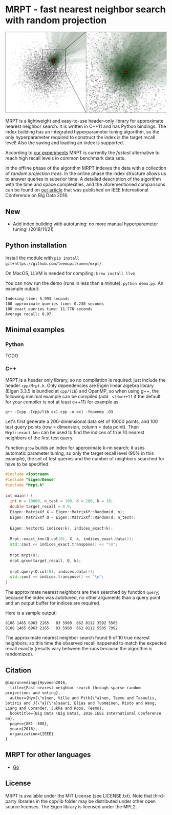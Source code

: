 # MRPT - fast nearest neighbor search with random projection

![Fifty shades of green](voting-candidates2.png)


MRPT is a lightweight and easy-to-use header-only library for approximate nearest neighbor search. It is written in C++11 and has Python bindings. The index building has an integrated hyperparameter tuning algorithm, so the only hyperparameter required to construct the index is the target recall level! Also the saving and loading an index is supported.

According to [our experiments](https://github.com/ejaasaari/mrpt-comparison/) MRPT is currently the *fastest* alternative to reach high recall levels in common benchmark data sets.

In the offline phase of the algorithm MRPT indexes the data with a collection of *random projection trees*. In the online phase the index structure allows us to answer queries in superior time. A detailed description of the algorithm with the time and space complexities, and the aforementioned comparisons can be found on [our article](https://www.cs.helsinki.fi/u/ttonteri/pub/bigdata2016.pdf) that was published on IEEE International Conference on Big Data 2016.

## New
- Add index building with autotuning: no more manual hyperparameter tuning! (2018/11/21)

## Python installation

Install the module with `pip install git+https://github.com/teemupitkanen/mrpt/`

On MacOS, LLVM is needed for compiling: `brew install llvm`

You can now run the demo (runs in less than a minute): `python demo.py`. An example output:
~~~~
Indexing time: 5.993 seconds
100 approximate queries time: 0.230 seconds
100 exact queries time: 11.776 seconds
Average recall: 0.97
~~~~

## Minimal examples

### Python

TODO

### C++

MRPT is a header only library, so no compilation is required: just include the header `cpp/Mrpt.h`. Only dependencies are Eigen linear algebra library (Eigen 3.3.5 is bundled at `cpp/lib`) and OpenMP, so when using g++, the following minimal example can be compiled (add `-std=c++11` if the default for your compiler is not at least c++11) for example as:
```
g++ -Icpp -Icpp/lib ex1.cpp -o ex1 -fopenmp -O3
```

Let's first generate a 200-dimensional data set of 10000 points, and 100 test query points (row = dimension, column = data point). Then `Mrpt::exact_knn` can be used to find the indices of true 10 nearest neighbors of the first test query.

Function `grow` builds an index for approximate k-nn search; it uses automatic parameter tuning, so only the target recall level (90% in this example), the set of test queries and the number of neighbors searched for have to be specified.

```c++
#include <iostream>
#include "Eigen/Dense"
#include "Mrpt.h"

int main() {
  int n = 10000, n_test = 100, d = 200, k = 10;
  double target_recall = 0.9;
  Eigen::MatrixXf X = Eigen::MatrixXf::Random(d, n);
  Eigen::MatrixXf Q = Eigen::MatrixXf::Random(d, n_test);

  Eigen::VectorXi indices(k), indices_exact(k);

  Mrpt::exact_knn(Q.col(0), X, k, indices_exact.data());
  std::cout << indices_exact.transpose() << "\n";

  Mrpt mrpt(X);
  mrpt.grow(target_recall, Q, k);

  mrpt.query(Q.col(0), indices.data());
  std::cout << indices.transpose() << "\n";
}
```

The approximate nearest neighbors are then searched by function `query`; because the index was autotuned, no other arguments than a query point and an output buffer for indices are required.

Here is a sample output:
```
8108 1465 6963 2165   83 5900  662 8112 3592 5505
8108 1465 6963 2165   83 5900  662 8112 5505 7992
```
The approximate nearest neighbor search found 9 of 10 true nearest neighbors; so this time the observed recall happened to match the expected recall exactly (results vary between the runs because the algorithm is randomized).

## Citation
~~~~
@inproceedings{Hyvonen2016,
  title={Fast nearest neighbor search through sparse random projections and voting},
  author={Hyv{\"o}nen, Ville and Pitk{\"a}nen, Teemu and Tasoulis, Sotiris and J{\"a}{\"a}saari, Elias and Tuomainen, Risto and Wang, Liang and Corander, Jukka and Roos, Teemu},
  booktitle={Big Data (Big Data), 2016 IEEE International Conference on},
  pages={881--888},
  year={2016},
  organization={IEEE}
}
~~~~


## MRPT for other languages

- [Go](https://github.com/rikonor/go-ann)

## License

MRPT is available under the MIT License (see LICENSE.txt). Note that third-party libraries in the cpp/lib folder may be distributed under other open source licenses. The Eigen library is licensed under the MPL2.
